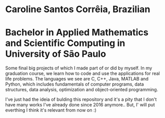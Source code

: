 # Caroline Santos Corrêia, Brazilian
# Bachelor in Applied Mathematics and Scientific Computing in University of São Paulo

Some final big projects of which I made part of or did by myself. In my graduation course, we learn how to code and use the applications for real life problems.
The languages we see are C, C++, Java, MATLAB and Python, which includes fundamentals of computer programs, data structures, data analysis, optimization and object-oriented 
programming.

I've just had the ideia of bulding this repository and it's a pity that I don't have many works I've already done since 2016 anymore.. But, I' will put 
everthing I think it's relevant from now on :)
